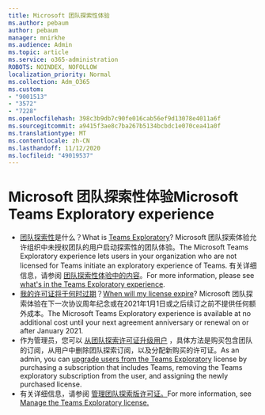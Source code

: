 ```yaml
---
title: Microsoft 团队探索性体验
ms.author: pebaum
author: pebaum
manager: mnirkhe
ms.audience: Admin
ms.topic: article
ms.service: o365-administration
ROBOTS: NOINDEX, NOFOLLOW
localization_priority: Normal
ms.collection: Adm_O365
ms.custom:
- "9001513"
- "3572"
- "7228"
ms.openlocfilehash: 398c3b9db7c90fe016cab56ef9d13078e4011a6f
ms.sourcegitcommit: a9415f3ae8c7ba267b5134bcbdc1e070cea41a0f
ms.translationtype: MT
ms.contentlocale: zh-CN
ms.lasthandoff: 11/12/2020
ms.locfileid: "49019537"
---
```

# <a name="microsoft-teams-exploratory-experience"></a><span data-ttu-id="79b99-102">Microsoft 团队探索性体验</span><span class="sxs-lookup"><span data-stu-id="79b99-102">Microsoft Teams Exploratory experience</span></span>

- <span data-ttu-id="79b99-103">[团队探索性](https://docs.microsoft.com/microsoftteams/teams-exploratory)是什么？</span><span class="sxs-lookup"><span data-stu-id="79b99-103">What is [Teams Exploratory](https://docs.microsoft.com/microsoftteams/teams-exploratory)?</span></span> <span data-ttu-id="79b99-104">Microsoft 团队探索体验允许组织中未授权团队的用户启动探索性的团队体验。</span><span class="sxs-lookup"><span data-stu-id="79b99-104">The Microsoft Teams Exploratory experience lets users in your organization who are not licensed for Teams initiate an exploratory experience of Teams.</span></span> <span data-ttu-id="79b99-105">有关详细信息，请参阅 [团队探索性体验中的内容](https://docs.microsoft.com/microsoftteams/teams-exploratory#whats-in-the-teams-exploratory-experience)。</span><span class="sxs-lookup"><span data-stu-id="79b99-105">For more information, please see [what's in the Teams Exploratory experience](https://docs.microsoft.com/microsoftteams/teams-exploratory#whats-in-the-teams-exploratory-experience).</span></span>
- <span data-ttu-id="79b99-106">[我的许可证将于何时过期](https://docs.microsoft.com/microsoftteams/teams-exploratory#how-long-does-the-teams-exploratory-experience-last)？</span><span class="sxs-lookup"><span data-stu-id="79b99-106">[When will my license expire](https://docs.microsoft.com/microsoftteams/teams-exploratory#how-long-does-the-teams-exploratory-experience-last)?</span></span> <span data-ttu-id="79b99-107">Microsoft 团队探索体验在下一次协议周年纪念或在2021年1月1日或之后续订之前不提供任何额外成本。</span><span class="sxs-lookup"><span data-stu-id="79b99-107">The Microsoft Teams Exploratory experience is available at no additional cost until your next agreement anniversary or renewal on or after January 2021.</span></span>
- <span data-ttu-id="79b99-108">作为管理员，您可以 [从团队探索许可证升级用户](https://docs.microsoft.com/microsoftteams/teams-exploratory#upgrade-users-from-the-teams-exploratory-license) ，具体方法是购买包含团队的订阅，从用户中删除团队探索订阅，以及分配新购买的许可证。</span><span class="sxs-lookup"><span data-stu-id="79b99-108">As an admin, you can [upgrade users from the Teams Exploratory](https://docs.microsoft.com/microsoftteams/teams-exploratory#upgrade-users-from-the-teams-exploratory-license) license by purchasing a subscription that includes Teams, removing the Teams exploratory subscription from the user, and assigning the newly purchased license.</span></span>
- <span data-ttu-id="79b99-109">有关详细信息，请参阅 [管理团队探索版许可证。](https://docs.microsoft.com/microsoftteams/teams-exploratory)</span><span class="sxs-lookup"><span data-stu-id="79b99-109">For more information, see [Manage the Teams Exploratory license.](https://docs.microsoft.com/microsoftteams/teams-exploratory)</span></span>